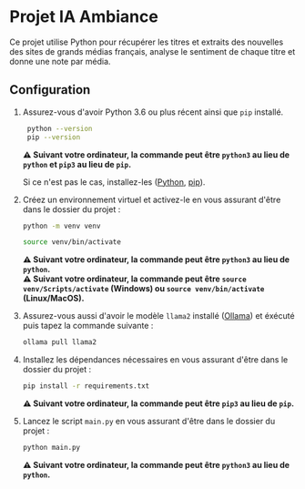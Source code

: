 # Projet IA Ambiance

Ce projet utilise Python pour récupérer les titres et extraits des nouvelles des sites de grands médias français,
analyse le sentiment de chaque titre et donne une note par média.

## Configuration

1. Assurez-vous d'avoir Python 3.6 ou plus récent ainsi que `pip` installé.
   ```bash
    python --version
    pip --version
   ```
   **⚠️ Suivant votre ordinateur, la commande peut être `python3` au lieu de `python` et `pip3` au lieu de `pip`.**

   Si ce n'est pas le cas,
   installez-les ([Python](https://www.python.org/downloads/), [pip](https://pip.pypa.io/en/stable/installation/)).


2. Créez un environnement virtuel et activez-le en vous assurant d'être dans le dossier du projet :
   ```bash
   python -m venv venv
   ```
   ```bash
   source venv/bin/activate
   ```
   **⚠️ Suivant votre ordinateur, la commande peut être `python3` au lieu de `python`.<br />
   ⚠️ Suivant votre ordinateur, la commande peut être `source venv/Scripts/activate` (Windows)
   ou `source venv/bin/activate` (Linux/MacOS).**


3. Assurez-vous aussi d'avoir le modèle `llama2` installé ([Ollama](https://ollama.ai/)) et éxécuté puis tapez la
   commande suivante :
   ```bash
   ollama pull llama2
   ```


4. Installez les dépendances nécessaires en vous assurant d'être dans le dossier du projet :

   ```bash
   pip install -r requirements.txt
    ```
   **⚠️ Suivant votre ordinateur, la commande peut être `pip3` au lieu de `pip`.**


5. Lancez le script `main.py` en vous assurant d'être dans le dossier du projet :

   ```bash
   python main.py
   ```
   **⚠️ Suivant votre ordinateur, la commande peut être `python3` au lieu de `python`.**
